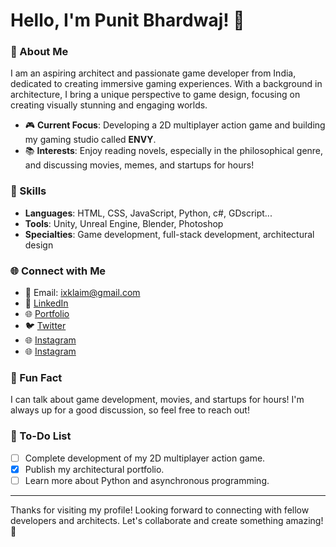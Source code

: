 # Hello, I'm Punit Bhardwaj! 👋

### 🌟 About Me
I am an aspiring architect and passionate game developer from India, dedicated to creating immersive gaming experiences. With a background in architecture, I bring a unique perspective to game design, focusing on creating visually stunning and engaging worlds.

- 🎮 **Current Focus**: Developing a 2D multiplayer action game and building my gaming studio called **ENVY**.
- 📚 **Interests**: Enjoy reading novels, especially in the philosophical genre, and discussing movies, memes, and startups for hours!

### 🚀 Skills
- **Languages**: HTML, CSS, JavaScript, Python, c#, GDscript...
- **Tools**: Unity, Unreal Engine, Blender, Photoshop
- **Specialties**: Game development, full-stack development, architectural design
<!---
### 💼 Projects
Here are some of my key projects:
- **[Your Project Name](link_to_project)**: A brief description of what this project does.
- **[Your Game Studio: ENVY](link_to_your_studio)**: Aiming to create engaging gaming experiences with innovative gameplay mechanics.
- **[Your Architectural Work](link_to_architecture_project)**: Showcase of my architectural projects, designs, and achievements.
-->
### 🌐 Connect with Me
- 📧 Email: [ixklaim@gmail.com](mailto:ixklaim@gmail.com)
- 💼 [LinkedIn](https://www.linkedin.com/in/ipunitbhardwaj)
- 🌐 [Portfolio](link_to_your_portfolio)
- 🐦 [Twitter](https://x.com/iXklaim)
- 🌐 [Instagram](https://instagram.com/iXklaim)
- 🌐 [Instagram](https://instagram.com/ipunitbhardwaj)

### 🎯 Fun Fact
I can talk about game development, movies, and startups for hours! I'm always up for a good discussion, so feel free to reach out!

### 🔧 To-Do List
- [ ] Complete development of my 2D multiplayer action game.
- [x] Publish my architectural portfolio.
- [ ] Learn more about Python and asynchronous programming.

---

Thanks for visiting my profile! Looking forward to connecting with fellow developers and architects. Let's collaborate and create something amazing! 🚀
